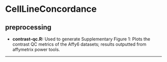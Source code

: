 # CellLineConcordance

## preprocessing

  * **contrast-qc.R:** Used to generate Supplementary Figure 1:  Plots the contrast QC metrics of the Affy6 datasets; results outputted from affymetrix power tools.
  
  * ****